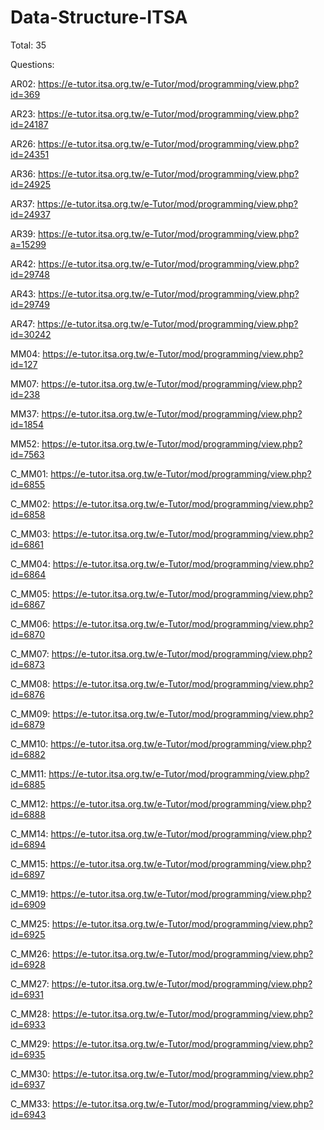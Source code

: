 # Data-Structure-ITSA

Total: 35

Questions:

AR02: https://e-tutor.itsa.org.tw/e-Tutor/mod/programming/view.php?id=369

AR23: https://e-tutor.itsa.org.tw/e-Tutor/mod/programming/view.php?id=24187

AR26: https://e-tutor.itsa.org.tw/e-Tutor/mod/programming/view.php?id=24351

AR36: https://e-tutor.itsa.org.tw/e-Tutor/mod/programming/view.php?id=24925

AR37: https://e-tutor.itsa.org.tw/e-Tutor/mod/programming/view.php?id=24937

AR39: https://e-tutor.itsa.org.tw/e-Tutor/mod/programming/view.php?a=15299

AR42: https://e-tutor.itsa.org.tw/e-Tutor/mod/programming/view.php?id=29748

AR43: https://e-tutor.itsa.org.tw/e-Tutor/mod/programming/view.php?id=29749

AR47: https://e-tutor.itsa.org.tw/e-Tutor/mod/programming/view.php?id=30242

MM04: https://e-tutor.itsa.org.tw/e-Tutor/mod/programming/view.php?id=127

MM07: https://e-tutor.itsa.org.tw/e-Tutor/mod/programming/view.php?id=238

MM37: https://e-tutor.itsa.org.tw/e-Tutor/mod/programming/view.php?id=1854

MM52: https://e-tutor.itsa.org.tw/e-Tutor/mod/programming/view.php?id=7563

C_MM01: https://e-tutor.itsa.org.tw/e-Tutor/mod/programming/view.php?id=6855

C_MM02: https://e-tutor.itsa.org.tw/e-Tutor/mod/programming/view.php?id=6858

C_MM03: https://e-tutor.itsa.org.tw/e-Tutor/mod/programming/view.php?id=6861

C_MM04: https://e-tutor.itsa.org.tw/e-Tutor/mod/programming/view.php?id=6864

C_MM05: https://e-tutor.itsa.org.tw/e-Tutor/mod/programming/view.php?id=6867

C_MM06: https://e-tutor.itsa.org.tw/e-Tutor/mod/programming/view.php?id=6870

C_MM07: https://e-tutor.itsa.org.tw/e-Tutor/mod/programming/view.php?id=6873

C_MM08: https://e-tutor.itsa.org.tw/e-Tutor/mod/programming/view.php?id=6876

C_MM09: https://e-tutor.itsa.org.tw/e-Tutor/mod/programming/view.php?id=6879

C_MM10: https://e-tutor.itsa.org.tw/e-Tutor/mod/programming/view.php?id=6882

C_MM11: https://e-tutor.itsa.org.tw/e-Tutor/mod/programming/view.php?id=6885

C_MM12: https://e-tutor.itsa.org.tw/e-Tutor/mod/programming/view.php?id=6888

C_MM14: https://e-tutor.itsa.org.tw/e-Tutor/mod/programming/view.php?id=6894

C_MM15: https://e-tutor.itsa.org.tw/e-Tutor/mod/programming/view.php?id=6897

C_MM19: https://e-tutor.itsa.org.tw/e-Tutor/mod/programming/view.php?id=6909

C_MM25: https://e-tutor.itsa.org.tw/e-Tutor/mod/programming/view.php?id=6925

C_MM26: https://e-tutor.itsa.org.tw/e-Tutor/mod/programming/view.php?id=6928

C_MM27: https://e-tutor.itsa.org.tw/e-Tutor/mod/programming/view.php?id=6931

C_MM28: https://e-tutor.itsa.org.tw/e-Tutor/mod/programming/view.php?id=6933

C_MM29: https://e-tutor.itsa.org.tw/e-Tutor/mod/programming/view.php?id=6935

C_MM30: https://e-tutor.itsa.org.tw/e-Tutor/mod/programming/view.php?id=6937

C_MM33: https://e-tutor.itsa.org.tw/e-Tutor/mod/programming/view.php?id=6943

